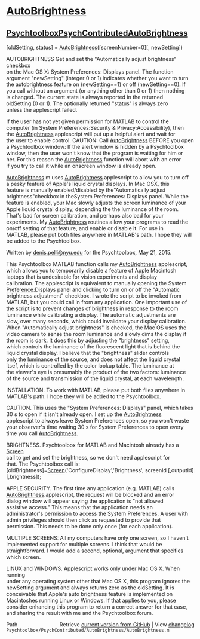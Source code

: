 # [AutoBrightness](AutoBrightness)
## [Psychtoolbox](Psychtoolbox)[PsychContributed](PsychContributed)[AutoBrightness](AutoBrightness)

[oldSetting, status] = [AutoBrightness](AutoBrightness)([screenNumber=0][, newSetting])  
  
AUTOBRIGHTNESS Get and set the "Automatically adjust brightness" checkbox  
on the Mac OS X: System Preferences: Displays panel. The function  
argument "newSetting" (integer 0 or 1) indicates whether you want to turn  
the autobrightness feature on (newSetting==1) or off (newSetting==0). If  
you call without an argument (or anything other than 0 or 1) then nothing  
is changed. The current state is always reported in the returned  
oldSetting (0 or 1). The optionally returned "status" is always zero  
unless the applescript failed.  
  
If the user has not yet given permission for MATLAB to control the  
computer (in System Preferences:Security & Privacy:Accessibility), then  
the [AutoBrightness](AutoBrightness) applescript will put up a helpful alert and wait for  
the user to enable control. CAUTION: Call [AutoBrightness](AutoBrightness) BEFORE you open  
a Psychtoolbox window: If the alert window is hidden by a Psychtoolbox  
window, then the user won't know that the program is waiting for him or  
her. For this reason the [AutoBrightness](AutoBrightness) function will abort with an error  
if you try to call it while an onscreen window is already open.  
  
[AutoBrightness](AutoBrightness).m uses [AutoBrightness](AutoBrightness).applescript to allow you to turn off  
a pesky feature of Apple's liquid crystal displays. In Mac OSX, this  
feature is manually enabled/disabled by the"Automatically adjust  
brightness"checkbox in theSystem Preferences: Displays panel. While the  
feature is enabled, your Mac slowly adjusts the screen luminance of your  
Apple liquid crystal display, depending the the luminance of the room.  
That's bad for screen calibration, and perhaps also bad for your  
experiments. My [AutoBrightness](AutoBrightness) routines allow your programs to read the  
on/off setting of that feature, and enable or disable it. For use in  
MATLAB, please put both files anywhere in MATLAB's path. I hope they will  
be added to the Psychtoolbox.  
  
Written by denis.pelli@nyu.edu for the Psychtoolbox, May 21, 2015.  
  
This Psychtoolbox MATLAB function calls my [AutoBrightness](AutoBrightness) applescript,  
which allows you to temporarily disable a feature of Apple Macintosh  
laptops that is undesirable for vision experiments and display  
calibration. The applescript is equivalent to manually opening the System  
[Preference](Preference):Displays panel and clicking to turn on or off the "Automatic  
brightness adjustment" checkbox. I wrote the script to be invoked from  
MATLAB, but you could call in from any application. One important use of  
the script is to prevent changes of brightness in response to the room  
luminance while calibrating a display. The automatic adjustments are  
slow, over many seconds, which could invalidate your display calibration.  
When "Automatically adjust brightness" is checked, the Mac OS uses the  
video camera to sense the room luminance and slowly dims the display if  
the room is dark. It does this by adjusting the "brightness" setting,  
which controls the luminance of the fluorescent light that is behind the  
liquid crystal display. I believe that the "brightness" slider controls  
only the luminance of the source, and does not affect the liquid crystal  
itsef, which is controlled by the color lookup table. The luminance at  
the viewer's eye is presumably the product of the two factors: luminance  
of the source and transmission of the liquid crystal, at each wavelength.  
  
INSTALLATION. To work with MATLAB, please put both files anywhere in  
MATLAB's path. I hope they will be added to the Psychtoolbox.  
  
CAUTION. This uses the "System Preferences: Displays" panel, which takes  
30 s to open if it isn't already open. I set up the [AutoBrightness](AutoBrightness)  
applescript to always leave System Preferences open, so you won't waste  
your observer's time waiting 30 s for System Preferences to open every  
time you call [AutoBrightness](AutoBrightness).  
  
BRIGHTNESS. Psychtoolbox for MATLAB and Macintosh already has a [Screen](Screen)  
call to get and set the brightness, so we don't need applescript for  
that. The Psychtoolbox call is:  
[oldBrightness]=[Screen](Screen)('ConfigureDisplay','Brightness', screenId [,outputId][,brightness]);  
  
APPLE SECURITY. The first time any application (e.g. MATLAB) calls  
[AutoBrightness](AutoBrightness).applescript, the request will be blocked and an error  
dialog window will appear saying the application is "not allowed  
assistive access." This means that the application needs an  
administrator's permission to access the System Preferences. A user with  
admin privileges should then click as requested to provide that  
permission. This needs to be done only once (for each application).  
  
MULTIPLE SCREENS: All my computers have only one screen, so I haven't  
implemented support for multiple screens. I think that would be  
straightforward. I would add a second, optional, argument that specifies  
which screen.  
  
LINUX and WINDOWS. Applescript works only under Mac OS X. When running  
under any operating system other that Mac OS X, this program ignores the  
newSetting argument and always returns zero as the oldSetting. It is  
conceivable that Apple's auto brightness feature is implemented on  
Macintoshes running Linux or Windows. If that applies to you, please  
consider enhancing this program to return a correct answer for that case,  
and sharing the result with me and the Psychtoolbox forum.  




<div class="code_header" style="text-align:right;">
  <span style="float:left;">Path&nbsp;&nbsp;</span> <span class="counter">Retrieve <a href=
  "https://raw.github.com/Psychtoolbox-3/Psychtoolbox-3/beta/Psychtoolbox/PsychContributed/AutoBrightness/AutoBrightness.m">current version from GitHub</a> | View <a href=
  "https://github.com/Psychtoolbox-3/Psychtoolbox-3/commits/beta/Psychtoolbox/PsychContributed/AutoBrightness/AutoBrightness.m">changelog</a></span>
</div>
<div class="code">
  <code>Psychtoolbox/PsychContributed/AutoBrightness/AutoBrightness.m</code>
</div>

